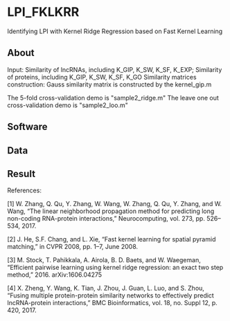 # LPI_FKLKRR
Identifying LPI with Kernel Ridge Regression based on Fast Kernel Learning
## About
Input: Similarity of lncRNAs, including K_GIP, K_SW, K_SF, K_EXP;
       Similarity of proteins, including K_GIP, K_SW, K_SF, K_GO
Similarity matrices construction:
       Gauss similarity matrix is constructed by the kernel_gip.m
       
The 5-fold cross-validation demo is "sample2_ridge.m"
The leave one out cross-validation demo is "sample2_loo.m"
## Software
       
## Data

## Result

References:

[1] W. Zhang, Q. Qu, Y. Zhang, W. Wang, W. Zhang, Q. Qu, Y. Zhang, and W. Wang, “The linear neighborhood propagation method for predicting
long non-coding RNA-protein interactions,” Neurocomputing, vol. 273, pp. 526–534, 2017.

[2] J. He, S.F. Chang, and L. Xie, “Fast kernel learning for spatial pyramid matching,” in CVPR 2008, pp. 1–7, June 2008.

[3] M. Stock, T. Pahikkala, A. Airola, B. D. Baets, and W. Waegeman, “Efficient pairwise learning using kernel ridge regression: an exact two step method,” 2016. arXiv:1606.04275 

[4] X. Zheng, Y. Wang, K. Tian, J. Zhou, J. Guan, L. Luo, and S. Zhou, “Fusing multiple protein-protein similarity networks to effectively
predict lncRNA-protein interactions,” BMC Bioinformatics, vol. 18, no. Suppl 12, p. 420, 2017.

